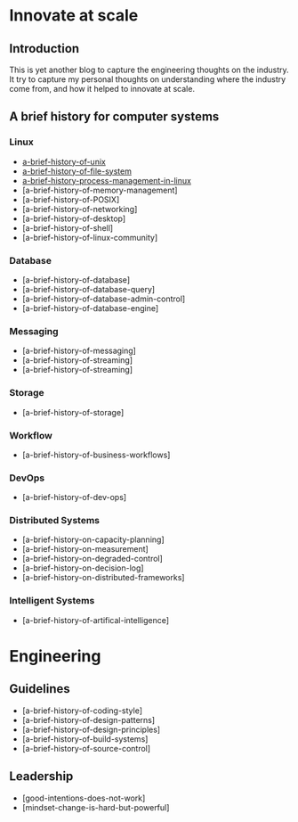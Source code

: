 # Innovate at scale

## Introduction
This is yet another blog to capture the engineering thoughts on the industry. It try to capture my personal thoughts on understanding where the industry come from, and how it helped to innovate at scale.

## A brief history for computer systems
### Linux
* [a-brief-history-of-unix](./a-brief-hisotry-of-unix.md)
* [a-brief-history-of-file-system](./file-system-history.md)
* [a-brief-history-process-management-in-linux](./process-management-in-linux.md)
* [a-brief-history-of-memory-management]
* [a-brief-history-of-POSIX]
* [a-brief-history-of-networking]
* [a-brief-history-of-desktop]
* [a-brief-history-of-shell]
* [a-brief-history-of-linux-community]

### Database
* [a-brief-history-of-database]
* [a-brief-history-of-database-query]
* [a-brief-history-of-database-admin-control]
* [a-brief-history-of-database-engine]

### Messaging
* [a-brief-history-of-messaging]
* [a-brief-history-of-streaming]
* [a-brief-history-of-streaming]


### Storage
* [a-brief-history-of-storage]

### Workflow
* [a-brief-history-of-business-workflows]

### DevOps
* [a-brief-history-of-dev-ops]

### Distributed Systems
* [a-brief-history-on-capacity-planning]
* [a-brief-history-on-measurement]
* [a-brief-history-on-degraded-control]
* [a-brief-history-on-decision-log]
* [a-brief-history-on-distributed-frameworks]


### Intelligent Systems
* [a-brief-history-of-artifical-intelligence]


# Engineering 

## Guidelines
* [a-brief-history-of-coding-style]
* [a-brief-history-of-design-patterns]
* [a-brief-history-of-design-principles]
* [a-brief-history-of-build-systems]
* [a-brief-history-of-source-control]


## Leadership
* [good-intentions-does-not-work]
* [mindset-change-is-hard-but-powerful]

